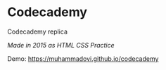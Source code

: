 # Codecademy
Codecademy replica

_Made in 2015 as HTML CSS Practice_


Demo: https://muhammadovi.github.io/codecademy
